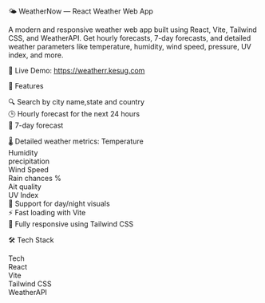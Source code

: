 🌤️ WeatherNow — React Weather Web App


A modern and responsive weather web app built using React, Vite, Tailwind CSS, and WeatherAPI. Get hourly forecasts, 7-day forecasts, and detailed weather parameters like temperature, humidity, wind speed, pressure, UV index, and more.

🔗 Live Demo: https://weatherr.kesug.com


               

🌟 Features   
      
🔍 Search by city name,state and country  
🕒 Hourly forecast for the next 24 hours  
📅 7-day forecast  
      
🌡️ Detailed weather metrics:
Temperature  
Humidity   
precipitation   
Wind Speed   
Rain chances %   
Ait quality   
UV Index   
🌙 Support for day/night visuals   
⚡ Fast loading with Vite   
🎨 Fully responsive using Tailwind CSS   

    

🛠️ Tech Stack  
      
Tech       
React             
Vite	            
Tailwind CSS  
WeatherAPI   

